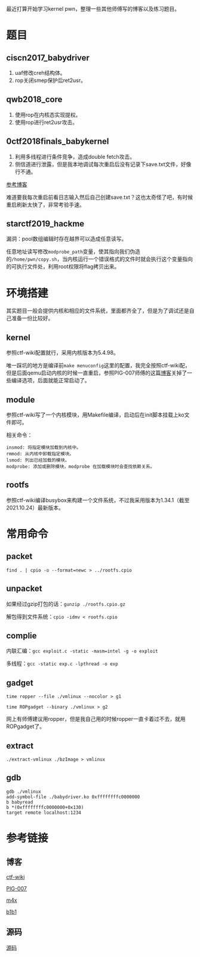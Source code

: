 最近打算开始学习kernel pwn，整理一些其他师傅写的博客以及练习题目。


# 题目

## ciscn2017_babydriver

1. uaf修改creh结构体。
2. rop关闭smep保护后ret2usr。


## qwb2018_core

1. 使用rop在内核态实现提权。
2. 使用rop进行ret2usr攻击。


## 0ctf2018finals_babykernel

1. 利用多线程进行条件竞争，造成double fetch攻击。
2. 侧信道进行泄露，但是我本地调试每次重启后没有记录下save.txt文件，好像行不通。

[参考博客](http://p4nda.top/2018/07/20/0ctf-baby/)

难道要我每次重启前看日志输入然后自己创建save.txt？这也太奇怪了吧，有时候重启刷新太快了，非常考验手速。


## starctf2019_hackme

漏洞：pool数组编辑时存在越界可以造成任意读写。

任意地址读写修改`modprobe_path`变量，使其指向我们伪造的`/home/pwn/copy.sh`，当内核运行一个错误格式的文件时就会执行这个变量指向的可执行文件处，利用root权限将flag拷贝出来。


# 环境搭建

其实题目一般会提供内核和相应的文件系统，里面都齐全了，但是为了调试还是自己准备一份比较好。


## kernel

参照ctf-wiki配置就行，采用内核版本为5.4.98。

唯一踩坑的地方是编译前`make menuconfig`这里的配置，我完全按照ctf-wiki配，但是后面qemu启动内核的时候一直重启，参照PIG-007师傅的这篇[博客](https://www.pig-007.top/2021/08/14/kernel%E7%BC%96%E8%AF%91/)关掉了一些编译选项，后面就能正常启动了。


## module

参照ctf-wiki写了一个内核模块，用Makefile编译，启动后在init脚本挂载上ko文件即可。

相关命令：
```
insmod: 将指定模块加载到内核中。
rmmod: 从内核中卸载指定模块。
lsmod: 列出已经加载的模块。
modprobe: 添加或删除模块，modprobe 在加载模块时会查找依赖关系。
```


## rootfs 

参照ctf-wiki编译busybox来构建一个文件系统，不过我采用版本为1.34.1（截至2021.10.24）最新版本。


# 常用命令

## packet

`find . | cpio -o --format=newc > ../rootfs.cpio`


## unpacket

如果经过gzip打包的话：`gunzip ./rootfs.cpio.gz`

解包得到文件系统：`cpio -idmv < rootfs.cpio`


## complie

内联汇编：`gcc exploit.c -static -masm=intel -g -o exploit`

多线程：`gcc -static exp.c -lpthread -o exp`


## gadget

`time ropper --file ./vmlinux --nocolor > g1`

`time ROPgadget --binary ./vmlinux > g2`

网上有师傅建议用ropper，但是我自己用的时候ropper一直卡着过不去，就用ROPgadget了。


## extract

`./extract-vmlinux ./bzImage > vmlinux`


## gdb

```
gdb ./vmlinux
add-symbol-file ./babydriver.ko 0xffffffffc0000000
b babyread
b *(0xffffffffc0000000+0x130)
target remote localhost:1234
```


# 参考链接

## 博客

[ctf-wiki](https://ctf-wiki.org/pwn/linux/kernel-mode/environment/build-kernel/)

[PIG-007](https://www.pig-007.top/categories/pwn-kernel/)

[m4x](https://m4x.fun/post/linux-kernel-pwn-abc-1/)

[b1b1](https://beafb1b1.github.io/kernel/linux_kernel_base/)


## 源码

[源码](https://elixir.bootlin.com/linux/v4.4.72/source/include/linux/cred.h#L118)

